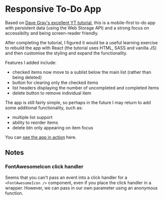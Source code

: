 # Responsive To-Do App

Based on [Dave Gray's excellent YT tutorial](https://youtu.be/y51Cv4wnsPw), this is a mobile-first to-do app with persistent data (using the Web Storage API) and a strong focus on accessibilty and being screen-reader friendly.

After completing the tutorial, I figured it would be a useful learning exercise to rebuild the app with React (the tutorial uses HTML, SASS and vanilla JS) and then customise the styling and expand the functionality.

Features I added include:

- checked items now move to a sublist below the main list (rather than being deleted)
- button for clearing only the checked items
- list headers displaying the number of uncompleted and completed items
- delete button to remove individual item

The app is still fairly simple, so perhaps in the future I may return to add some additional functionality, such as:

- multiple list support
- ability to reorder items
- delete btn only appearing on item focus

You can [see the app in action](https://caffeinated-todo-app.netlify.app/) here.

## Notes

### FontAwesomeIcon click handler

Seems that you can't pass an event into a click handler for a `<FontAwesomeIcon />` component, even if you place the click handler in a wrapper. However, we can pass in our own parameter using an anonymous function.
